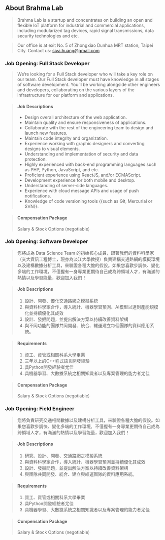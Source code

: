 ## About Brahma Lab
> Brahma Lab is a startup and concentrates on building an open and flexible IoT platform for industrial and commercial applications, including modularized tag devices, rapid signal transmissions, data security technologies and etc.

> Our office is at exit No. 5 of Zhongxiao Dunhua MRT station, Taipei City. Contact us: siva.huang@gmail.com

### Job Opening: Full Stack Developer
>We’re looking for a Full Stack developer who will take a key role on our team. Our Full Stack developer must have knowledge in all stages of software development. You’ll be working alongside other engineers and developers, collaborating on the various layers of the infrastructure for our platform and applications.   

>#### Job Descriptions
>- Design overall architecture of the web application.   
>- Maintain quality and ensure responsiveness of applications.   
>- Collaborate with the rest of the engineering team to design and launch new features.   
>- Maintain code integrity and organization.   
>- Experience working with graphic designers and converting designs to visual elements.   
>- Understanding and implementation of security and data protection.   
>- Highly experienced with back-end programming languages such as PHP, Python, JavaScript, and etc.   
>- Proficient experience using ReactJS, and/or ECMAScript.   
>- Development experience for both mobile and desktop.   
>- Understanding of server-side languages.   
>- Experience with cloud message APIs and usage of push notifications.  
>- Knowledge of code versioning tools {{such as Git, Mercurial or SVN}}.   

>#### Compensation Package
>Salary & Stock Options (negotiable)   

### Job Opening: Software Developer
>您將成為 Data Science Team 的初始核心成員，跟著我們的資料科學家（交大資訊工程博士，現亦為淡江大學教授）負責建構交通路網的模擬環境以及建構數據分析工具，來驗證各種大膽的假設。如果您喜歡步調快、變化多端的工作環境，不僅握有一身專業更期待自己成為跨領域人才，有滿滿的熱情以及學習能量，歡迎加入我們！

>#### Job Descriptions   
>1. 設計、開發、優化交通路網之模擬系統   
>2. 與資料科學家合作，導入統計、機器學習預測、AI模型以達到產能規模化並持續優化其成效   
>3. 設計、發掘問題，並提出解決方案以持續改善資料架構   
>4. 與不同功能的團隊共同開發、統合、維運建立每個團隊的資料應用系統。   

>#### Requirements   
>1. 資工、資管或相關科系大學畢業   
>2. 三年以上的C++程式語言開發經驗   
>3. 具Python開發經驗者尤佳   
>4. 具機器學習、大數據系統之相關知識者以及專案管理的能力者尤佳   

> #### Compensation Package
>Salary & Stock Options (negotiable)

### Job Opening: Field Engineer
>您將負責研究交通相關數據以及建構分析工具，來驗證各種大膽的假設。如果您喜歡步調快、變化多端的工作環境，不僅握有一身專業更期待自己成為跨領域人才，有滿滿的熱情以及學習能量，歡迎加入我們！

>#### Job Descriptions
>1. 研究、設計、開發、交通路網之模擬系統   
>2. 與資料科學家合作，導入統計、機器學習預測並持續優化其成效   
>3. 設計、發掘問題，並提出解決方案以持續改善資料架構    
>4. 與團隊共同開發、統合、建立與維運團隊的資料應用系統。   

> #### Requirements   
>1. 資工、資管或相關科系大學畢業   
>2. 具Python開發經驗者尤佳   
>3. 具機器學習、大數據系統之相關知識者以及專案管理的能力者尤佳   

> #### Compensation Package   
>Salary & Stock Options (negotiable)   

